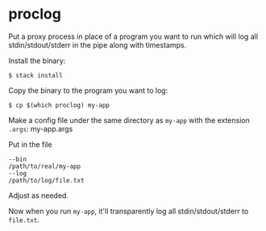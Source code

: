 # proclog

Put a proxy process in place of a program you want to run which will
log all stdin/stdout/stderr in the pipe along with timestamps.

Install the binary:

    $ stack install

Copy the binary to the program you want to log:

    $ cp $(which proclog) my-app

Make a config file under the same directory as `my-app` with the
extension `.args`: my-app.args

Put in the file

    --bin
    /path/to/real/my-app
    --log
    /path/to/log/file.txt

Adjust as needed.

Now when you run `my-app`, it'll transparently log all
stdin/stdout/stderr to `file.txt`.
